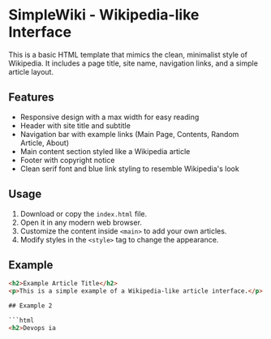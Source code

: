 # SimpleWiki - Wikipedia-like Interface

This is a basic HTML template that mimics the clean, minimalist style of Wikipedia. It includes a page title, site name, navigation links, and a simple article layout.

## Features

- Responsive design with a max width for easy reading
- Header with site title and subtitle
- Navigation bar with example links (Main Page, Contents, Random Article, About)
- Main content section styled like a Wikipedia article
- Footer with copyright notice
- Clean serif font and blue link styling to resemble Wikipedia's look

## Usage

1. Download or copy the `index.html` file.
2. Open it in any modern web browser.
3. Customize the content inside `<main>` to add your own articles.
4. Modify styles in the `<style>` tag to change the appearance.

## Example

```html
<h2>Example Article Title</h2>
<p>This is a simple example of a Wikipedia-like article interface.</p>

## Example 2

```html
<h2>Devops ia


